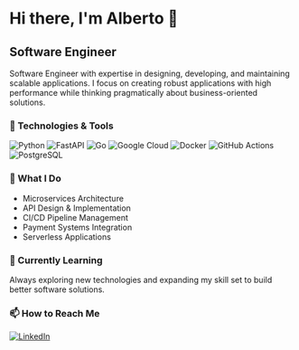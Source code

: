 # Hi there, I'm Alberto 👋

## Software Engineer

Software Engineer with expertise in designing, developing, and maintaining scalable applications. I focus on creating robust applications with high performance while thinking pragmatically about business-oriented solutions.

### 🔧 Technologies & Tools

![Python](https://img.shields.io/badge/-Python-3776AB?style=flat&logo=python&logoColor=white)
![FastAPI](https://img.shields.io/badge/-FastAPI-009688?style=flat&logo=fastapi&logoColor=white)
![Go](https://img.shields.io/badge/-Go-00ADD8?style=flat&logo=go&logoColor=white)
![Google Cloud](https://img.shields.io/badge/-Google%20Cloud-4285F4?style=flat&logo=google-cloud&logoColor=white)
![Docker](https://img.shields.io/badge/-Docker-2496ED?style=flat&logo=docker&logoColor=white)
![GitHub Actions](https://img.shields.io/badge/-GitHub%20Actions-2088FF?style=flat&logo=github-actions&logoColor=white)
![PostgreSQL](https://img.shields.io/badge/-PostgreSQL-336791?style=flat&logo=postgresql&logoColor=white)

### 💼 What I Do

- Microservices Architecture
- API Design & Implementation
- CI/CD Pipeline Management
- Payment Systems Integration
- Serverless Applications

### 🌱 Currently Learning

Always exploring new technologies and expanding my skill set to build better software solutions.

### 📫 How to Reach Me

[![LinkedIn](https://img.shields.io/badge/-LinkedIn-0077B5?style=flat&logo=linkedin&logoColor=white)](https://www.linkedin.com/in/albertovergaraferreira/)
